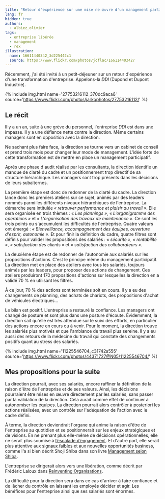 ```yaml
---
title: "Retour d'expérience sur une mise ne œuvre d'un management participatif"
lang: fr
hidden: true
authors:
  - albiez_olivier
tags:
  - entreprise libérée
  - management
  - rex
illustration:
  name: 16611440342_3d225442c1
  source: https://www.flickr.com/photos/jcflac/16611440342/
---
```

Récemment, j'ai été invité à un petit-déjeuner sur un retour d'expérience d'une transformation d'entreprise.
Appelons-la _DDI_ (Dupond et Dupont Industrie).



{% include img.html
    name='27753216112_370dc9aca6'
    source='https://www.flickr.com/photos/jarkophotos/27753216112/'
%}

## Le récit

Il y a un an, suite à une grève du personnel, l'entreprise _DDI_ est dans une impasse.
Il y a une défiance nette contre la direction. Même certains managers sont en opposition avec la direction.

Ne sachant plus faire face, la direction se tourne vers un cabinet de conseil et prend trois mois pour changer leur mode de management. L'idée forte de cette transformation est de mettre en place un management participatif.

Après une phase d'audit réalisé par les consultants, la direction identifie un manque de clarté du cadre et un positionnement trop directif de sa structure hiérarchique. Les managers sont trop présents dans les décisions de leurs subalternes.

La première étape est donc de redonner de la clarté du cadre. La direction lance donc les premiers ateliers sur ce sujet, animés par des leaders nommés parmi les différents niveaux hiérarchiques de l'entreprise.
La démarche sera intitulée _« retrouver performance et plaisir au travail »_.
Elle sera organisée en trois thèmes : _« Les plannings »_, _« L'organigramme des opérations »_ et _« L'organisation des travaux de maintenance »_. Ce sont les trois points ou s'accumulent les difficultés de l'entreprise.
Quatre valeurs ont émergé : _« Bienveillance, accompagnement des équipes, ouverture d'esprit, autonomie »_.
Et pour finir la définition du cadre, quatre filtres sont définis pour valider les propositions des salariés : _« sécurité »_, _« rentabilité »_, _« satisfaction des clients »_ et _« satisfaction des collaborateurs »_.

La deuxième étape est de redonner de l'autonomie aux salariés sur les propositions d'actions.
C'est le principe même du management participatif.
La direction met en place des ateliers avec tous les salariés, toujours animés par les leaders, pour proposer des actions de changement.
Ces ateliers produiront 170 propositions d'actions sur lesquelles la direction en a validé 70 % en utilisant les filtres.

À ce jour, 70 % des actions sont terminées soit en cours. Il y a eu des changements de planning, des achats de chariots, des propositions d'achat de véhicules électriques...

Le bilan est positif. L'entreprise a restauré la confiance. Les managers ont changé de posture et sont plus dans une posture d'écoute.
Évidemment, la direction sait qu'elle est très attendue sur le suivi des efforts, en particulier des actions encore en cours ou à venir.
Pour le moment, la direction trouve les salariés plus motivés et que l'ambiance de travail plus sereine.
Il y a eu aussi des retours de la médecine du travail qui constate des changements positifs quant au stress des salariés.


{% include img.html
    name='11225546704_c31742a555'
    source='https://www.flickr.com/photos/44371727@N05/11225546704/'
%}

## Mes propositions pour la suite

La direction pourrait, avec ses salariés, encore raffiner la définition de la raison d'être de l'entreprise et de ses valeurs.
Ainsi, les décisions pourraient être mises en œuvre directement par les salariés, sans passer par la validation de la direction.
Cela aurait comme effet de continuer à autonomiser les équipes.
La direction pourrait alors contrôler à posteriori les actions réalisées, avec un contrôle sur l'adéquation de l'action avec le cadre défini.

À terme, la direction deviendrait l'organe qui anime la raison d'être de l'entreprise au quotidien et se positionnerait sur les enjeux stratégiques et de visions. En ne prenant plus elle-même de décisions opérationnelles, elle ne serait plus soumise à [l’escalade d’engagement].
Et d'autre part, elle serait plus attentive aux [signaux faibles] et aux nouvelles opportunités business, comme l'a si bien décrit Shoji Shiba dans son livre [Management selon Shiba].

L'entreprise se dirigerait alors vers une libération, comme décrit par Frédéric Laloux dans [Reinventing Organisations].

La difficulté pour la direction sera dans ce cas d'arriver à faire confiance et de lâcher du contrôle en laissant les employés décider et agir.
Les bénéfices pour l'entreprise ainsi que ses salariés sont énormes.


[Reinventing Organisations]: /books/reinventing_organisations-laloux_frederic.html
[l’escalade d’engagement]: https://en.wikipedia.org/wiki/Escalation_of_commitment
[signaux faibles]: https://fr.wikipedia.org/wiki/Signaux_faibles
[Management selon Shiba]: /books/management_selon_shiba.html

